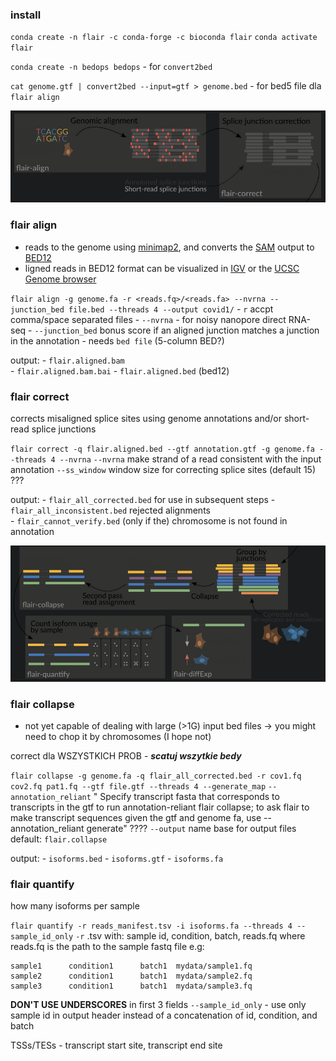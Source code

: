 
### install
`conda create -n flair -c conda-forge -c bioconda flair`
`conda activate flair`

`conda create -n bedops bedops` - for `convert2bed`

`cat genome.gtf | convert2bed --input=gtf > genome.bed` - for bed5 file dla `flair align`


![how does flair work](./img/flair-align.png)

### flair align
- reads to the genome using [minimap2](https://github.com/lh3/minimap2), and converts the [SAM](https://en.wikipedia.org/wiki/SAM_(file_format)) output to [BED12](https://genome.ucsc.edu/FAQ/FAQformat.html#format14)
- ligned reads in BED12 format can be visualized in [IGV](https://igv.org/) or the [UCSC Genome browser](https://genome.ucsc.edu/cgi-bin/hgGateway)

`flair align -g genome.fa -r <reads.fq>/<reads.fa> --nvrna --junction_bed file.bed --threads 4 --output covid1/`
	- `r` accpt comma/space separated files
	- `--nvrna` - for noisy nanopore direct RNA-seq
	- `--junction_bed`  bonus score if an aligned junction matches a junction in the annotation - needs `bed file` (5-column BED?)

output:
	-  `flair.aligned.bam`    
	-   `flair.aligned.bam.bai`
	-   `flair.aligned.bed` (bed12)


### flair correct
corrects misaligned splice sites using genome annotations and/or short-read splice junctions

`flair correct -q flair.aligned.bed --gtf annotation.gtf -g genome.fa --threads 4 --nvrna`
	`--nvrna` make strand of a read consistent with the input annotation
	`--ss_window`  window size for correcting splice sites (default 15) ???

output:
	-   `flair_all_corrected.bed` for use in subsequent steps
	-   `flair_all_inconsistent.bed` rejected alignments  
	-   `flair_cannot_verify.bed` (only if the) chromosome is not found in annotation



![flair MOA](./img/flair-collapse.png)

### flair collapse

- not yet capable of dealing with large (>1G) input bed files -> you might need to chop it by chromosomes (I hope not)

correct dla WSZYSTKICH PROB - ***scatuj wszytkie bedy***

`flair collapse -g genome.fa -q flair_all_corrected.bed -r cov1.fq cov2.fq pat1.fq --gtf file.gtf --threads 4 --generate_map`
	`--annotation_reliant`       " Specify transcript fasta that corresponds to transcripts
                    in the gtf to run annotation-reliant flair collapse; to ask flair
                    to make transcript sequences given the gtf and genome fa, use
                    --annotation_reliant generate"  ????
	`--output` name base for output files
		default: `flair.collapse`

output:
	-   `isoforms.bed`
	-   `isoforms.gtf`
	-   `isoforms.fa`


### flair quantify

how many isoforms per sample

`flair quantify -r reads_manifest.tsv -i isoforms.fa --threads 4 --sample_id_only`
	`-r` .tsv with:
		sample id, condition, batch, reads.fq
		where reads.fq is the path to the sample fastq file
		e.g:
```
sample1      condition1      batch1  mydata/sample1.fq
sample2      condition1      batch1  mydata/sample2.fq
sample3      condition1      batch1  mydata/sample3.fq
```
**DON'T USE UNDERSCORES** in first 3 fields
	`--sample_id_only` - use only sample id in output header
		instead of a concatenation of id, condition, and batch
	






TSSs/TESs - transcript start site, transcript end site